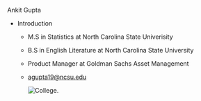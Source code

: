 Ankit Gupta
   - Introduction
     - M.S in Statistics at North Carolina State Univerisity
     - B.S in English Literature at North Carolina State University
     - Product Manager at Goldman Sachs Asset Management
     - agupta19@ncsu.edu
    
       
       ![College.](C:\Users\ankit\Downloads\nc-state-belltower.jpeg)
       

